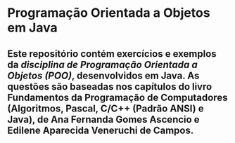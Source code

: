 # Programação Orientada a Objetos em Java
## Este repositório contém exercícios e exemplos da *disciplina de Programação Orientada a Objetos (POO)*, desenvolvidos em Java. As questões são baseadas nos capítulos do livro Fundamentos da Programação de Computadores (Algoritmos, Pascal, C/C++ (Padrão ANSI) e Java), de Ana Fernanda Gomes Ascencio e Edilene Aparecida Veneruchi de Campos.
